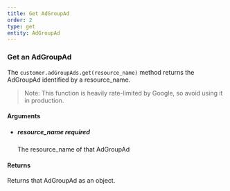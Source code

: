 ```yaml
---
title: Get AdGroupAd 
order: 2
type: get
entity: AdGroupAd 
---
```


### Get an AdGroupAd 

The `customer.adGroupAds.get(resource_name)` method returns the AdGroupAd identified by a resource_name. 

> Note: This function is heavily rate-limited by Google, so avoid using it in production.


#### Arguments

- 	##### resource_name _required_
	The resource_name of that AdGroupAd


#### Returns

Returns that AdGroupAd as an object.
